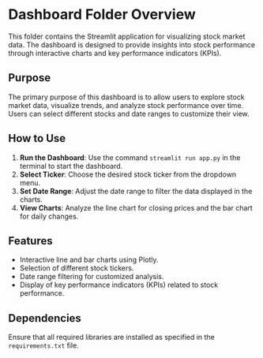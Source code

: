 # Dashboard Folder Overview

This folder contains the Streamlit application for visualizing stock market data. The dashboard is designed to provide insights into stock performance through interactive charts and key performance indicators (KPIs).

## Purpose

The primary purpose of this dashboard is to allow users to explore stock market data, visualize trends, and analyze stock performance over time. Users can select different stocks and date ranges to customize their view.

## How to Use

1. **Run the Dashboard**: Use the command `streamlit run app.py` in the terminal to start the dashboard.
2. **Select Ticker**: Choose the desired stock ticker from the dropdown menu.
3. **Set Date Range**: Adjust the date range to filter the data displayed in the charts.
4. **View Charts**: Analyze the line chart for closing prices and the bar chart for daily changes.

## Features

- Interactive line and bar charts using Plotly.
- Selection of different stock tickers.
- Date range filtering for customized analysis.
- Display of key performance indicators (KPIs) related to stock performance.

## Dependencies

Ensure that all required libraries are installed as specified in the `requirements.txt` file.